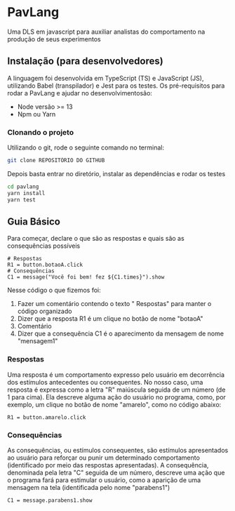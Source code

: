 # PavLang

Uma DLS em javascript para auxiliar analistas do comportamento na produção de seus experimentos

## Instalação (para desenvolvedores)

A linguagem foi desenvolvida em TypeScript (TS) e JavaScript (JS), utilizando Babel (transpilador) e Jest para os testes. Os pré-requisitos para rodar a PavLang e ajudar no desenvolvimentosão:
- Node versão >= 13 
- Npm ou Yarn

### Clonando o projeto

Utilizando o git, rode o seguinte comando no terminal:

```sh
git clone REPOSITÓRIO DO GITHUB
```

Depois basta entrar no diretório, instalar as dependências e rodar os testes


```sh
cd pavlang
yarn install
yarn test
```

## Guia Básico

Para começar, declare o que são as respostas e quais são as consequências possíveis

```
# Respostas
R1 = button.botaoA.click
# Consequências
C1 = message("Você foi bem! fez ${C1.times}").show
```
Nesse código o que fizemos foi:
1. Fazer um comentário contendo o texto " Respostas" para manter o código organizado
2. Dizer que a resposta R1 é um clique no botão de nome "botaoA"
3. Comentário
4. Dizer que a consequência C1 é o aparecimento da mensagem de nome "mensagem1"



### Respostas

Uma resposta é um comportamento expresso pelo usuário em decorrência dos estímulos antecedentes ou consequentes. No nosso caso, uma resposta é expressa como a letra "R" maiúscula seguida de um número (de 1 para cima). Ela descreve alguma ação do usuário no programa, como, por exemplo, um clique no botão de nome "amarelo", como no código abaixo:
```
R1 = button.amarelo.click
```

### Consequências

As consequências, ou estímulos consequentes, são estímulos apresentados ao usuário para reforçar ou punir um determinado comportamento (identificado por meio das respostas apresentadas). A consequência, denominada pela letra "C" seguida de um número, descreve uma ação que o programa fará para estimular o usuário, como a aparição de uma mensagem na tela (identificada pelo nome "parabens1")

```
C1 = message.parabens1.show
```
